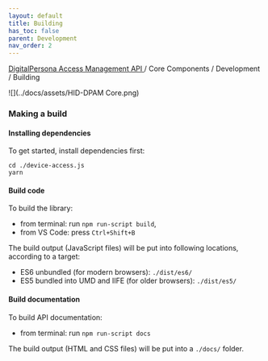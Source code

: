 ```yaml
---
layout: default
title: Building
has_toc: false
parent: Development
nav_order: 2
---
```


[DigitalPersona Access Management API ](https://lenhodgeman.github.io/digitalpersona-access-management-api/)/ Core Components / Development / Building  

![](../docs/assets/HID-DPAM Core.png)  
### Making a build

#### Installing dependencies

To get started, install dependencies first:

```
cd ./device-access.js
yarn
```
<a name="code"></a>
#### Build code

To build the library:

* from terminal: run `npm run-script build`,
* from VS Code: press `Ctrl+Shift+B`

The build output (JavaScript files) will be put into following locations, according to a target:
* ES6 unbundled (for modern browsers): `./dist/es6/`
* ES5 bundled into UMD and IIFE (for older browsers): `./dist/es5/`


<a name="documentation"></a>
#### Build documentation

To build API documentation:
* from terminal: run `npm run-script docs`

The build output (HTML and CSS files) will be put into a `./docs/` folder.
